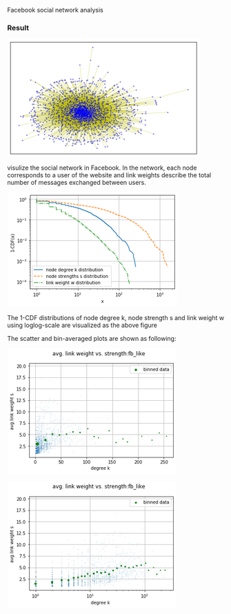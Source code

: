Facebook social network analysis

### Result

![](output_4_0.png)

visulize the social network in Facebook. In the network, each node corresponds to a user of the website and link weights describe the total number of messages exchanged between users. 

![](output_10_1.png)

The 1-CDF distributions of node degree k, node strength s and link weight w using loglog-scale are visualized as the above figure

The scatter and bin-averaged plots are shown as following:

![](output_13_1.png)


![](output_13_2.png)

